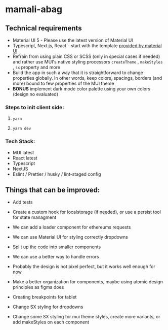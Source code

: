 # mamali-abag

## Technical requirements

- Material UI 5 - Please use the latest version of Material UI
- Typescript, Next.js, React - start with the template [provided by material UI](https://mui.com/getting-started/example-projects/#heading-official-examples)
- Refrain from using plain CSS or SCSS (only in special cases if needed) and rather use MUI's native styling processors `createTheme` , `makeStyles` , `sx` property and more
- Build the app in such a way that it is straightforward to change properties globally. In other words, keep colors, spacings, borders (and more) bound to few properties of the MUI theme
- **BONUS** implement dark mode color palette using your own colors (design no evaluated)

### Steps to init client side:

1.  `yarn`

2.  `yarn dev`

### Tech Stack:

- MUI latest
- React latest
- Typescript
- NextJS
- Eslint / Prettier / husky / lint-staged config

## Things that can be improved:

- Add tests

- Create a custom hook for localstorage (if needed), or use a persist tool for state managment

- We can add a loader component for ethereums requests

- We can use Material UI for styling correctly dropdowns

- Split up the code into smaller components

- We can use a better way to handle errors

- Probably the design is not pixel perfect, but it works well enough for now

- Make a better organization for components, maybe using atomic design principles as figma does

- Creating breakpoints for tablet

- Change SX styling for dropdowns

- Change some SX styling for mui theme styles, create more variants, or add makeStyles on each component
